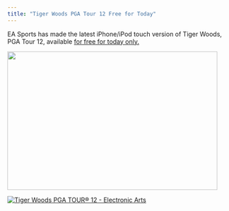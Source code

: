 ```yaml
---
title: "Tiger Woods PGA Tour 12 Free for Today"
---
```

<p>EA Sports has made the latest iPhone/iPod touch version of Tiger Woods, PGA Tour 12, available <a href="https://click.linksynergy.com/fs-bin/stat?id=6PFrOqNV4B8&offerid=146261&type=3&subid=0&tmpid=1826&RD_PARM1=http%253A%252F%252Fitunes.apple.com%252Fca%252Fapp%252Ftiger-woods-pga-tour-12%252Fid427647815%253Fmt%253D8%2526uo%253D4%2526partnerId%253D30" target="itunes_store">for free for today only.</a></p>
<p><img src="https://chrisenns.com/wp-content/uploads/2011/09/Screen-Shot-2011-09-23-at-12.05.01-PM.png" alt="" title="Tiger Woods PGA Tour 12" width="475" height="314" class="aligncenter size-full wp-image-19659" /></p>
<p><a href="https://click.linksynergy.com/fs-bin/stat?id=6PFrOqNV4B8&offerid=146261&type=3&subid=0&tmpid=1826&RD_PARM1=http%253A%252F%252Fitunes.apple.com%252Fca%252Fapp%252Ftiger-woods-pga-tour-12%252Fid427647815%253Fmt%253D8%2526uo%253D4%2526partnerId%253D30" target="itunes_store"><img src="https://ax.phobos.apple.com.edgesuite.net/images/web/linkmaker/badge_appstore-lrg.gif" alt="Tiger Woods PGA TOUR® 12 - Electronic Arts" style="border: 0;"/></a></p>
